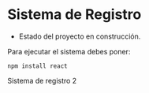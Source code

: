 <h1> Sistema de Registro</h1>

- Estado del proyecto en construcción.

Para ejecutar el sistema debes poner:

```npm install react```

Sistema de registro 2
